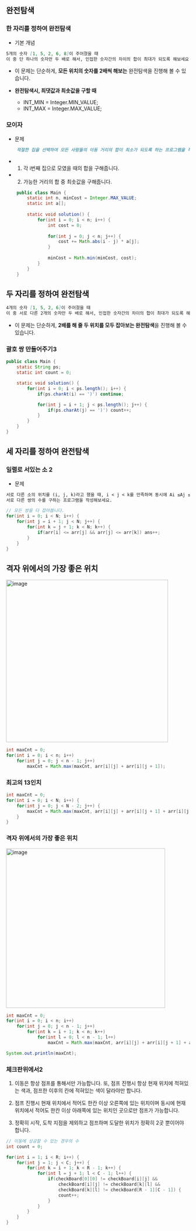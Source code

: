 ## 완전탐색
### 한 자리를 정하여 완전탐색
- 기본 개념
``` markdown
5개의 숫자 [1, 5, 2, 6, 8]이 주어졌을 때
이 중 단 하나의 숫자만 두 배로 해서, 인접한 숫자간의 차이의 합이 최대가 되도록 해보세요.

```
- 이 문제는 단순하게, **모든 위치의 숫자를 2배씩 해보는** 완전탐색을 진행해 볼 수 있습니다.

- **완전탐색시, 최댓값과 최솟값을 구할 때**
    - INT_MIN = Integer.MIN_VALUE;
    - INT_MAX = Integer.MAX_VALUE;

### 모이자
- 문제
``` markdown
    적절한 집을 선택하여 모든 사람들의 이동 거리의 합이 최소가 되도록 하는 프로그램을 작성해보세요.
```
- 1. 각 i번째 집으로 모였을 때의 합을 구해줍니다.
- 2. 가능한 거리의 합 중 최솟값을 구해줍니다.
``` java
    public class Main {
        static int n, minCost = Integer.MAX_VALUE;
        static int a[];
    
        static void solution() {
            for(int i = 0; i < n; i++) {
                int cost = 0;
    
                for(int j = 0; j < n; j++) {
                    cost += Math.abs(i - j) * a[j];
                }
    
                minCost = Math.min(minCost, cost);
            }
        }
    }
```
## 두 자리를 정하여 완전탐색
``` markdown
4개의 숫자 [1, 5, 2, 6]이 주어졌을 때
이 중 서로 다른 2개의 숫자만 두 배로 해서, 인접한 숫자간의 차이의 합이 최대가 되도록 해보세요.
```

- 이 문제는 단순하게, **2배를 해 줄 두 위치를 모두 잡아보는 완전탐색**을 진행해 볼 수 있습니다.

### 괄호 쌍 만들어주기3

``` java
public class Main {
    static String ps;
    static int count = 0;

    static void solution() {
        for(int i = 0; i < ps.length(); i++) {
            if(ps.charAt(i) == ')') continue;

            for(int j = i + 1; j < ps.length(); j++) {
                if(ps.charAt(j) == ')') count++;
            }
        }
    }
}
```

## 세 자리를 정하여 완전탐색
### 일렬로 서있는 소 2
- 문제
``` markdown
서로 다른 소의 위치를 (i, j, k)라고 했을 때, i < j < k를 만족하며 동시에 Ai ≤Aj ≤Ak를 만족하는 
서로 다른 쌍의 수를 구하는 프로그램을 작성해보세요.
```
``` java
// 모든 쌍을 다 잡아봅니다.
for(int i = 0; i < N; i++) {
    for(int j = i + 1; j < N; j++) {
        for(int k = j + 1; k < N; k++) {
            if(arr[i] <= arr[j] && arr[j] <= arr[k]) ans++;
        }
    }
}

```

## 격자 위에서의 가장 좋은 위치
<img width="444" alt="image" src="https://github.com/kimdoha/algorithm-study/assets/62235737/97ff1493-ec57-4d0a-b917-4ddd33a9f2ac">

``` java
int maxCnt = 0;
for(int i = 0; i < n; i++)
    for(int j = 0; j < n - 1; j++)
        maxCnt = Math.max(maxCnt, arr[i][j] + arr[i][j + 1]);
```

### 최고의 13인치
``` java
int maxCnt = 0;
for(int i = 0; i < N; i++) {
    for(int j = 0; j < N - 2; j++) {
        maxCnt = Math.max(maxCnt, arr[i][j] + arr[i][j + 1] + arr[i][j + 2]);
    }
}
```


### 격자 위에서의 가장 좋은 위치
<img width="436" alt="image" src="https://github.com/kimdoha/algorithm-study/assets/62235737/2ccd36e3-7f5a-4997-8fa1-e8c118708a82">

``` java
int maxCnt = 0;
for(int i = 0; i < n; i++)
    for(int j = 0; j < n - 1; j++)
        for(int k = i + 1; k < n; k++)
            for(int l = 0; l < n - 1; l++)
                maxCnt = Math.max(maxCnt, arr[i][j] + arr[i][j + 1] + arr[k][l] + arr[k][l + 1]);

System.out.println(maxCnt);
```
### 체크판위에서2
1. 이동은 항상 점프를 통해서만 가능합니다. 또, 점프 진행시 항상 현재 위치에 적혀있는 색과, 점프한 이후의 칸에 적혀있는 색이 달라야만 합니다.

2. 점프 진행시 현재 위치에서 적어도 한칸 이상 오른쪽에 있는 위치이며 동시에 현재 위치에서 적어도 한칸 이상 아래쪽에 있는 위치인 곳으로만 점프가 가능합니다.

3. 정확히 시작, 도착 지점을 제외하고 점프하며 도달한 위치가 정확히 2곳 뿐이어야 합니다.

``` java
// 이동에 성공할 수 있는 경우의 수
int count = 0;

for(int i = 1; i < R; i++) {
    for(int j = 1; j < C; j++) {
        for(int k = i + 1; k < R - 1; k++) {
            for(int l = j + 1; l < C - 1; l++) {
                if(checkBoard[0][0] != checkBoard[i][j] &&
                    checkBoard[i][j] != checkBoard[k][l] &&
                    checkBoard[k][l] != checkBoard[R - 1][C - 1]) {
                    count++;
                }
            }
        }
    }
}

```
